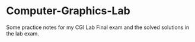 # Computer-Graphics-Lab
Some practice notes for my CGI Lab Final exam and the solved solutions in the lab exam.
